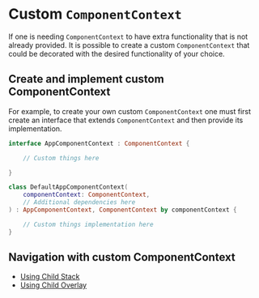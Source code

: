# Custom `ComponentContext`

If one is needing `ComponentContext` to have extra functionality that is not already provided. It is possible to create a custom `ComponentContext` that could be decorated with the desired functionality of your choice. 

## Create and implement custom ComponentContext

For example, to create your own custom `ComponentContext` one must first create an interface that extends `ComponentContext` and then provide its implementation. 

```kotlin
interface AppComponentContext : ComponentContext {

    // Custom things here

}

class DefaultAppComponentContext(
    componentContext: ComponentContext,
    // Additional dependencies here
) : AppComponentContext, ComponentContext by componentContext {

    // Custom things implementation here
}
```

## Navigation with custom ComponentContext

- [Using Child Stack](../navigation/stack/component-context.md)
- [Using Child Overlay](../navigation/overlay/component-context.md)
